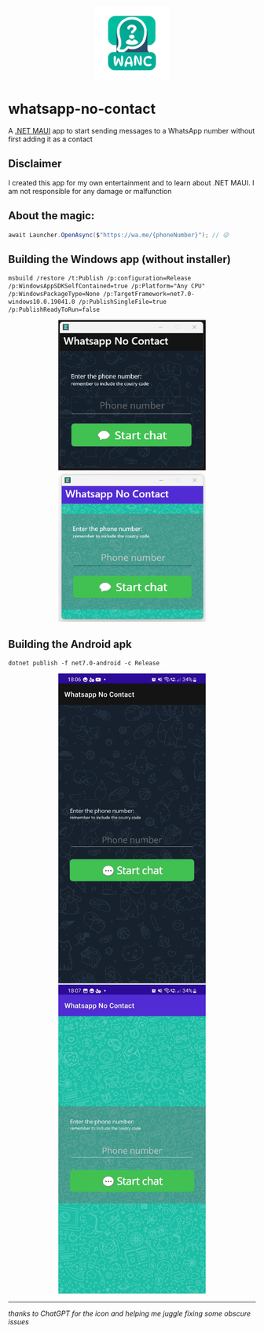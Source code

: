 <p align="center">
  <img src="./imgs/appicon.png" width="150" />
</p>

# whatsapp-no-contact

A [.NET MAUI](https://dotnet.microsoft.com/en-us/apps/maui) app to start sending messages to a WhatsApp number without first adding it as a contact

## Disclaimer

I created this app for my own entertainment and to learn about .NET MAUI. I am not responsible for any damage or malfunction

## About the magic:

```csharp
await Launcher.OpenAsync($"https://wa.me/{phoneNumber}"); // 😜
```

## Building the Windows app (without installer)

```shell
msbuild /restore /t:Publish /p:configuration=Release /p:WindowsAppSDKSelfContained=true /p:Platform="Any CPU" /p:WindowsPackageType=None /p:TargetFramework=net7.0-windows10.0.19041.0 /p:PublishSingleFile=true /p:PublishReadyToRun=false
```

<p align="center">
  <img src="./imgs/windows%20dark.png" width="300" />
  <img src="./imgs/windows%20light.png" width="300" />
</p>

## Building the Android apk

```shell
dotnet publish -f net7.0-android -c Release
```

<p align="center">
  <img src="./imgs/android%20dark.jpg" width="300" />
  <img src="./imgs/android%20light.jpg" width="300" />
</p>

---
_thanks to ChatGPT for the icon and helping me juggle fixing some obscure issues_
